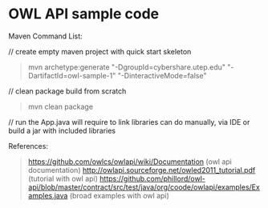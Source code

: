 # OWL API sample code

Maven Command List:

// create empty maven project with quick start skeleton
> mvn archetype:generate "-DgroupId=cybershare.utep.edu" "-DartifactId=owl-sample-1" "-DinteractiveMode=false"

// clean package build from scratch
> mvn clean package

// run the App.java will require to link libraries can do manually, via IDE or build a jar with included libraries



References:

> https://github.com/owlcs/owlapi/wiki/Documentation  (owl api documentation)
> http://owlapi.sourceforge.net/owled2011_tutorial.pdf (tutorial with owl api)
> https://github.com/phillord/owl-api/blob/master/contract/src/test/java/org/coode/owlapi/examples/Examples.java (broad examples with owl api)